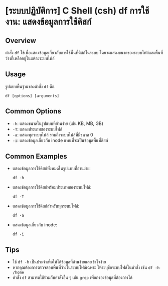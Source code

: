 # [ระบบปฏิบัติการ] C Shell (csh) df การใช้งาน: แสดงข้อมูลการใช้ดิสก์

## Overview
คำสั่ง `df` ใช้เพื่อแสดงข้อมูลเกี่ยวกับการใช้พื้นที่ดิสก์ในระบบ โดยจะแสดงขนาดของระบบไฟล์และพื้นที่ว่างที่เหลืออยู่ในแต่ละระบบไฟล์

## Usage
รูปแบบพื้นฐานของคำสั่ง `df` คือ:

```
df [options] [arguments]
```

## Common Options
- `-h`: แสดงขนาดในรูปแบบที่อ่านง่าย (เช่น KB, MB, GB)
- `-T`: แสดงประเภทของระบบไฟล์
- `-a`: แสดงทุกระบบไฟล์ รวมถึงระบบไฟล์ที่มีขนาด 0
- `-i`: แสดงข้อมูลเกี่ยวกับ inode แทนที่จะเป็นข้อมูลพื้นที่ดิสก์

## Common Examples
- แสดงข้อมูลการใช้ดิสก์ทั้งหมดในรูปแบบที่อ่านง่าย:
  ```shell
  df -h
  ```

- แสดงข้อมูลการใช้ดิสก์พร้อมประเภทของระบบไฟล์:
  ```shell
  df -T
  ```

- แสดงข้อมูลการใช้ดิสก์สำหรับทุกระบบไฟล์:
  ```shell
  df -a
  ```

- แสดงข้อมูลเกี่ยวกับ inode:
  ```shell
  df -i
  ```

## Tips
- ใช้ `df -h` เป็นประจำเพื่อให้ได้ข้อมูลที่อ่านง่ายและเข้าใจง่าย
- หากคุณต้องการตรวจสอบพื้นที่ว่างในระบบไฟล์เฉพาะ ให้ระบุชื่อระบบไฟล์ในคำสั่ง เช่น `df -h /home`
- คำสั่ง `df` สามารถใช้ร่วมกับคำสั่งอื่น ๆ เช่น `grep` เพื่อกรองข้อมูลที่ต้องการได้